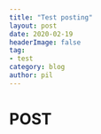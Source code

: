 ```yaml
---
title: "Test posting"
layout: post
date: 2020-02-19
headerImage: false
tag:
- test
category: blog
author: pil
---
```

# POST